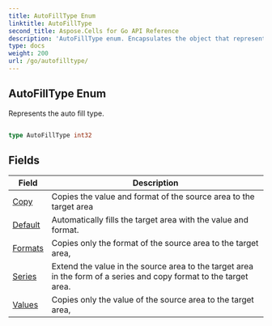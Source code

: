 ```yaml
---
title: AutoFillType Enum 
linktitle: AutoFillType
second_title: Aspose.Cells for Go API Reference
description: 'AutoFillType enum. Encapsulates the object that represents autofilltype in Go.'
type: docs
weight: 200
url: /go/autofilltype/
---
```


## AutoFillType Enum

Represents the auto fill type.

```go

type AutoFillType int32


```

## Fields

| Field | Description |
| --- | --- |
|[Copy](./copy/) | Copies the value and format of the source area to the target area | 
|[Default](./default/) | Automatically fills the target area with the value and format. | 
|[Formats](./formats/) | Copies only the format of the source area to the target area, | 
|[Series](./series/) | Extend the value in the source area to the target area in the form of a series and copy format to the target area. | 
|[Values](./values/) | Copies only the value of the source area to the target area, | 
